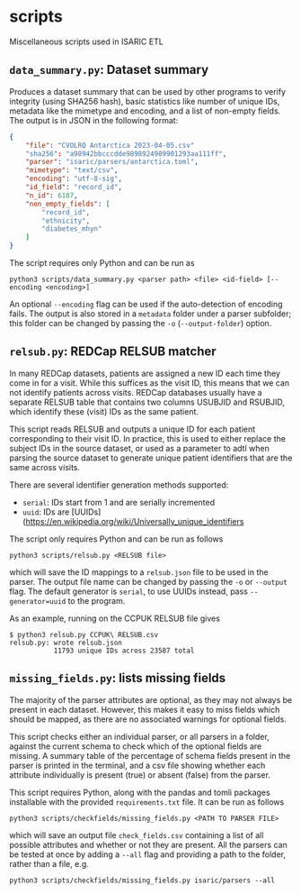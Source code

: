 # scripts

Miscellaneous scripts used in ISARIC ETL

## `data_summary.py`: Dataset summary

Produces a dataset summary that can be used by other programs to verify integrity
(using SHA256 hash), basic statistics like number of unique IDs, metadata like
the mimetype and encoding, and a list
of non-empty fields. The output is in JSON in the following format:

```json
{
    "file": "CVOLRQ Antarctica 2023-04-05.csv"
    "sha256": "a98942bbcccdde9898924989901293aa111ff",
    "parser": "isaric/parsers/antarctica.toml",
    "mimetype": "text/csv",
    "encoding": "utf-8-sig",
    "id_field": "record_id",
    "n_id": 6187,
    "non_empty_fields": [
        "record_id",
        "ethnicity",
        "diabetes_mhyn"
    ]
}
```

The script requires only Python and can be run as

```shell
python3 scripts/data_summary.py <parser path> <file> <id-field> [--encoding <encoding>]
```

An optional `--encoding` flag can be used if the auto-detection of encoding fails.
The output is also stored in a `metadata` folder under a parser subfolder; this
folder can be changed by passing the `-o` (`--output-folder`) option.

## `relsub.py`: REDCap RELSUB matcher

In many REDCap datasets, patients are assigned a new ID each time they come in
for a visit. While this suffices as the visit ID, this means that we can not
identify patients across visits. REDCap databases usually have a separate RELSUB
table that contains two columns USUBJID and RSUBJID, which identify these
(visit) IDs as the same patient.

This script reads RELSUB and outputs a unique ID for each patient corresponding
to their visit ID. In practice, this is used to either replace the subject IDs
in the source dataset, or used as a parameter to adtl when parsing the source
dataset to generate unique patient identifiers that are the same across visits.

There are several identifier generation methods supported:

* `serial`: IDs start from 1 and are serially incremented
* `uuid`: IDs are [UUIDs](<https://en.wikipedia.org/wiki/Universally_unique_identifiers>

The script only requires Python and can be run as follows

```shell
python3 scripts/relsub.py <RELSUB file>
```

which will save the ID mappings to a `relsub.json` file to be used in the
parser. The output file name can be changed by passing the `-o` or `--output`
flag. The default generator is `serial`, to use UUIDs instead, pass
`--generator=uuid` to the program.

As an example, running on the CCPUK RELSUB file gives

```shell
$ python3 relsub.py CCPUK\ RELSUB.csv
relsub.py: wrote relsub.json
           11793 unique IDs across 23587 total
```

## `missing_fields.py`: lists missing fields

The majority of the parser attributes are optional, as they may not
always be present in each dataset. However, this makes it easy to miss
fields which should be mapped, as there are no associated warnings for
optional fields.

This script checks either an individual parser, or all parsers in a folder,
against the current schema to check which of the optional fields are missing.
A summary table of the percentage of schema fields present in the parser is
printed in the terminal, and a csv file showing whether each attribute individually
is present (true) or absent (false) from the parser.

This script requires Python, along with the pandas and tomli packages installable
with the provided `requirements.txt` file. It can be run as follows
```shell
python3 scripts/checkfields/missing_fields.py <PATH TO PARSER FILE>
```
which will save an output file `check_fields.csv` containing a list of all
possible attributes and whether or not they are present. All the parsers can
be tested at once by adding a `--all` flag and providing a path to the folder, rather
than a file, e.g.

```shell
python3 scripts/checkfields/missing_fields.py isaric/parsers --all
```
